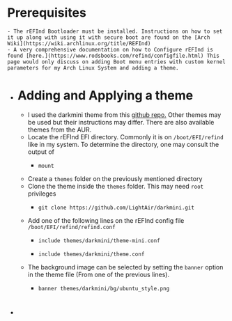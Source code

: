 # Prerequisites
	- The rEFInd Bootloader must be installed. Instructions on how to set it up along with using it with secure boot are found on the [Arch Wiki](https://wiki.archlinux.org/title/REFInd)
	- A very comprehensive documentation on how to Configure rEFInd is found [here.](https://www.rodsbooks.com/refind/configfile.html) This page would only discuss on adding Boot menu entries with custom kernel parameters for my Arch Linux System and adding a theme.
- # Adding and Applying a theme
	- I used the darkmini theme from this [github repo.](https://github.com/LightAir/darkmini) Other themes may be used but their instructions may differ. There are also available themes from the AUR.
	- Locate the rEFInd EFI directory. Commonly it is on `/boot/EFI/refind` like in my system. To determine the directory, one may consult the output of
		- ```
		  mount
		  ```
	- Create a `themes` folder on the previously mentioned directory
	- Clone the theme inside the `themes` folder. This may need `root` privileges
		- ```
		  git clone https://github.com/LightAir/darkmini.git
		  ```
	- Add one of the following lines on the rEFInd config file `/boot/EFI/refind/refind.conf`
		- ```
		  include themes/darkmini/theme-mini.conf
		  ```
		- ```
		  include themes/darkmini/theme.conf
		  ```
	- The background image can be selected by setting the `banner` option in the theme file (From one of the previous lines).
		- ```
		  banner themes/darkmini/bg/ubuntu_style.png  
		  ```
- #
